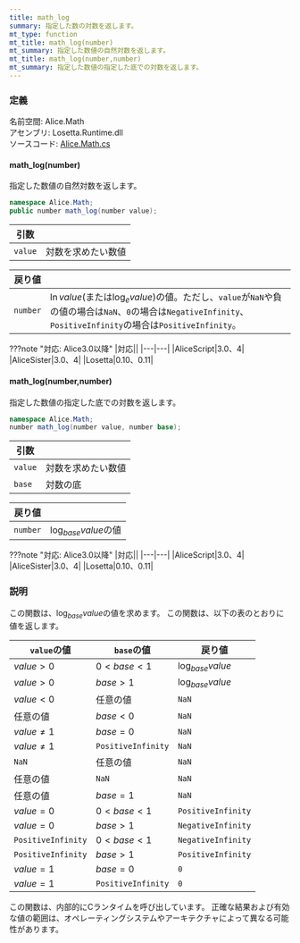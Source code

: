 ```yaml
---
title: math_log
summary: 指定した数の対数を返します。
mt_type: function
mt_title: math_log(number)
mt_summary: 指定した数値の自然対数を返します。
mt_title: math_log(number,number)
mt_summary: 指定した数値の指定した底での対数を返します。
---
```


### 定義
名前空間: Alice.Math<br/>
アセンブリ: Losetta.Runtime.dll<br/>
ソースコード: [Alice.Math.cs](https://github.com/WSOFT-Project/Losetta/blob/master/Losetta.Runtime/Alice.Math.cs)

#### math_log(number)

指定した数値の自然対数を返します。

```cs title="AliceScript"
namespace Alice.Math;
public number math_log(number value);
```

|引数| |
|-|-|
|`value`|対数を求めたい数値|

|戻り値| |
|-|-|
|`number`|$\ln{value}$(または$\log_e{value}$)の値。ただし、`value`が`NaN`や負の値の場合は`NaN`、`0`の場合は`NegativeInfinity`、`PositiveInfinity`の場合は`PositiveInfinity`。|

???note "対応: Alice3.0以降"
    |対応||
    |---|---|
    |AliceScript|3.0、4|
    |AliceSister|3.0、4|
    |Losetta|0.10、0.11|

#### math_log(number,number)

指定した数値の指定した底での対数を返します。

```cs title="AliceScript"
namespace Alice.Math;
number math_log(number value, number base);
```

|引数| |
|-|-|
|`value`|対数を求めたい数値|
|`base`|対数の底|

|戻り値| |
|-|-|
|`number`|$\log_{base}value$の値|

???note "対応: Alice3.0以降"
    |対応||
    |---|---|
    |AliceScript|3.0、4|
    |AliceSister|3.0、4|
    |Losetta|0.10、0.11|

### 説明
この関数は、$\log_{base} value$の値を求めます。
この関数は、以下の表のとおりに値を返します。

`value`の値|`base`の値|戻り値
---|---|---
$value > 0$|$0 < base < 1$|$\log_{base}value$
$value > 0$|$base > 1$|$\log_{base}value$
$value < 0$|任意の値|`NaN`
任意の値|$base < 0$|`NaN`
$value \not ={1}$|$base = 0$|`NaN`
$value \not ={1}$|`PositiveInfinity`|`NaN`
`NaN`|任意の値|`NaN`
任意の値|`NaN`|`NaN`
任意の値|$base = 1$|`NaN`
$value=0$|$0<base<1$|`PositiveInfinity`
$value=0$|$base>1$|`NegativeInfinity`
`PositiveInfinity`|$0<base<1$|`NegativeInfinity`
`PositiveInfinity`|$base>1$|`PositiveInfinity`
$value=1$|$base=0$|`0`
$value=1$|`PositiveInfinity`|`0`

この関数は、内部的にCランタイムを呼び出しています。
正確な結果および有効な値の範囲は、オペレーティングシステムやアーキテクチャによって異なる可能性があります。